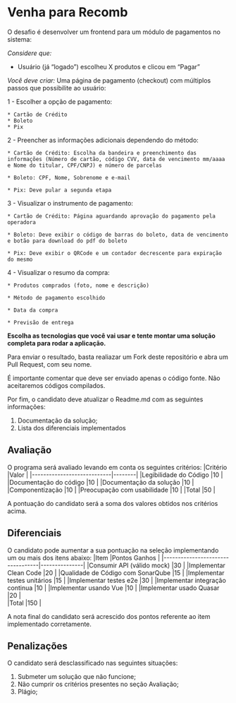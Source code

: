 # Venha para Recomb

O desafio é desenvolver um frontend para um módulo de pagamentos no sistema:

*Considere que:*
- Usuário (já “logado”) escolheu X produtos e clicou em “Pagar”

*Você deve criar:*
Uma página de pagamento (checkout) com múltiplos passos 
que possibilite ao usuário:

1 - Escolher a opção de pagamento:
	
 	* Cartão de Crédito
 	* Boleto
 	* Pix

2 - Preencher as informações adicionais dependendo do método:
	
 	* Cartão de Crédito: Escolha da bandeira e preenchimento das informações (Número de cartão, código CVV, data de vencimento mm/aaaa e Nome do titular, CPF/CNPJ) e número de parcelas
 	
  	* Boleto: CPF, Nome, Sobrenome e e-mail
	
 	* Pix: Deve pular a segunda etapa

3 - Visualizar o instrumento de pagamento:
	
 	* Cartão de Crédito: Página aguardando aprovação do pagamento pela operadora
	
 	* Boleto: Deve exibir o código de barras do boleto, data de vencimento e botão para download do pdf do boleto
	
 	* Pix: Deve exibir o QRCode e um contador decrescente para expiração do mesmo

4 - Visualizar o resumo da compra:
	
 	* Produtos comprados (foto, nome e descrição)
	
 	* Método de pagamento escolhido
	
 	* Data da compra
	
 	* Previsão de entrega

**Escolha as tecnologias que você vai usar e tente montar uma solução completa para rodar a aplicação.**

Para enviar o resultado, basta realiazar um Fork deste repositório e abra um Pull Request, com seu nome.

É importante comentar que deve ser enviado apenas o código fonte. Não aceitaremos códigos compilados.

Por fim, o candidato deve atualizar o Readme.md com as seguintes informações:
  
 1) Documentação da solução;
 2) Lista dos diferenciais implementados

## Avaliação

O programa será avaliado levando em conta os seguintes critérios:
|Critério                    |Valor   |
|----------------------------|--------|
|Legibilidade do Código 	   |10      |
|Documentação do código 	   |10      |
|Documentação da solução 	   |10      |
|Componentização             |10      |
|Preocupação com usabilidade |10      |
|Total 	                     |50      |

A pontuação do candidato será a soma dos valores obtidos nos critérios acima.

## Diferenciais

O candidato pode aumentar a sua pontuação na seleção implementando um ou mais dos itens abaixo:
|Item                              |Pontos Ganhos  |
|----------------------------------|---------------|
|Consumir API (válido mock)        |30             |
|Implementar Clean Code 	   |20             |
|Qualidade de Código com SonarQube |15             |
|Implementar testes unitários 	   |15             |
|Implementar testes e2e            |30             |
|Implementar integração continua   |10             |
|Implementar usando Vue            |10             |
|Implementar usado Quasar          |20             |  
|Total                             |150            |

A nota final do candidato será acrescido dos pontos referente ao item implementado corretamente.

## Penalizações

O candidato será desclassificado nas seguintes situações:

1) Submeter um solução que não funcione;
2) Não cumprir os critérios presentes no seção Avaliação;
3) Plágio;
